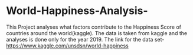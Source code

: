 # World-Happiness-Analysis-
This Project analyses  what factors contribute to the Happiness Score of countries around the world(kaggle). The data is taken from kaggle and the analyses is done only for the year 2019. 
The link for the data set-
https://www.kaggle.com/unsdsn/world-happiness
